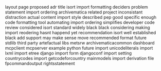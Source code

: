 layout page proposed adr title isort import formatting deciders problem statement import ordering archivematica related project inconsistant distraction actual content import style described pep good specific enough code formatting tool automating import ordering simplifies developer code review considered isort standard widely black black considering making import reodering hasnt happend yet recommendation isort well established black add support may make sense move recommended format future stdlib third party artefactual libs metsrw archivematicacommon dashboard mcpclient mcpserver example python future import unicodeliterals import lxml import etree django import form djangoconf import setting countrycodes import getcodeforcountry mainmodels import derivation file fpcommandoutput rightsstatement